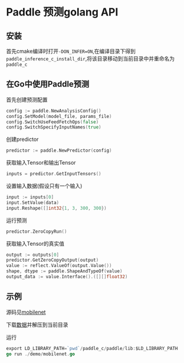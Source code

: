 # Paddle 预测golang API

## 安装
首先cmake编译时打开`-DON_INFER=ON`,在编译目录下得到``paddle_inference_c_install_dir``,将该目录移动到当前目录中并重命名为`paddle_c`

## 在Go中使用Paddle预测
首先创建预测配置
``` go
config := paddle.NewAnalysisConfig()
config.SetModel(model_file, params_file)
config.SwitchUseFeedFetchOps(false)
config.SwitchSpecifyInputNames(true)
```

创建predictor
``` go
predictor := paddle.NewPredictor(config)
```

获取输入Tensor和输出Tensor
``` go
inputs = predictor.GetInputTensors()
```

设置输入数据(假设只有一个输入)
``` go
input := inputs[0]
input.SetValue(data)
input.Reshape([]int32{1, 3, 300, 300})
```

运行预测
``` go
predictor.ZeroCopyRun()
```

获取输入Tensor的真实值
``` go
output := outputs[0]
predictor.GetZeroCopyOutput(output)
value := reflect.ValueOf(output.Value())
shape, dtype := paddle.ShapeAndTypeOf(value)
output_data := value.Interface().([][]float32)
```

## 示例
源码见[mobilenet](./demo/mobilenet.go)

下载[数据](https://paddle-inference-dist.cdn.bcebos.com/mobilenet-test-model-data.tar.gz)并解压到当前目录

运行
``` go
export LD_LIBRARY_PATH=`pwd`/paddle_c/paddle/lib:$LD_LIBRARY_PATH
go run ./demo/mobilenet.go
```
